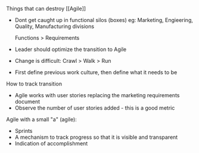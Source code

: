 Things that can destroy [[Agile]]

* Dont get caught up in functional silos (boxes)
   eg: Marketing, Engieering, Quality, Manufacturing divisions
   
   Functions > Requirements
* Leader should optimize the transition to Agile
* Change is difficult: Crawl > Walk > Run
* First define previous work culture, then define what it needs to be

How to track transition
* Agile works with user stories replacing the marketing requirements document
* Observe the number of user stories added - this is a good metric

Agile with a small "a" (agile):
-   Sprints
-   A mechanism to track progress so that it is visible and transparent
-   Indication of accomplishment